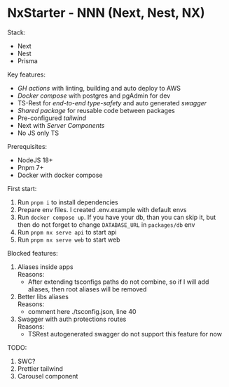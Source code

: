 # NxStarter - NNN (Next, Nest, NX)

Stack:

- Next
- Nest
- Prisma

Key features:

- _GH actions_ with linting, building and auto deploy to AWS
- _Docker compose_ with postgres and pgAdmin for dev
- TS-Rest for _end-to-end type-safety_ and auto generated _swagger_
- _Shared package_ for reusable code between packages
- Pre-configured _tailwind_
- Next with _Server Components_
- No JS only TS

Prerequisites:

- NodeJS 18+
- Pnpm 7+
- Docker with docker compose

First start:

1. Run `pnpm i` to install dependencies
2. Prepare env files. I created .env.example with default envs
3. Run `docker compose up`. If you have your db, than you can skip it, but then do not forget to change `DATABASE_URL` in `packages/db` env
4. Run `pnpm nx serve api` to start api
5. Run `pnpm nx serve web` to start web

Blocked features:

1. Aliases inside apps<br>
    Reasons:
    - After extending tsconfigs paths do not combine, so if I will add aliases, then root aliases will be removed
2. Better libs aliases<br>
    Reasons:
    - comment here ./tsconfig.json, line 40
3. Swagger with auth protections routes<br>
    Reasons:
    - TSRest autogenerated swagger do not support this feature for now

TODO:

1. SWC?
2. Prettier tailwind
3. Carousel component
